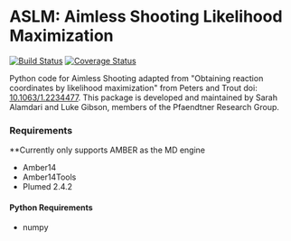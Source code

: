 # ASLM: Aimless Shooting Likelihood Maximization

[![Build Status](https://travis-ci.org/UWPRG/aimless_shooting.svg?branch=master)](https://travis-ci.org/UWPRG/aimless_shooting)
[![Coverage Status](https://coveralls.io/repos/github/UWPRG/aimless_shooting/badge.svg?branch=master)](https://coveralls.io/github/UWPRG/aimless_shooting?branch=master)

Python code for Aimless Shooting adapted from "Obtaining reaction coordinates by likelihood maximization" from Peters and Trout doi: [10.1063/1.2234477](https://aip.scitation.org/doi/10.1063/1.2234477). This package is developed and maintained by Sarah Alamdari and Luke Gibson, members of the Pfaendtner Research Group. 

### Requirements 
**Currently only supports AMBER as the MD engine
- Amber14
- Amber14Tools
- Plumed 2.4.2

#### Python Requirements
- numpy
